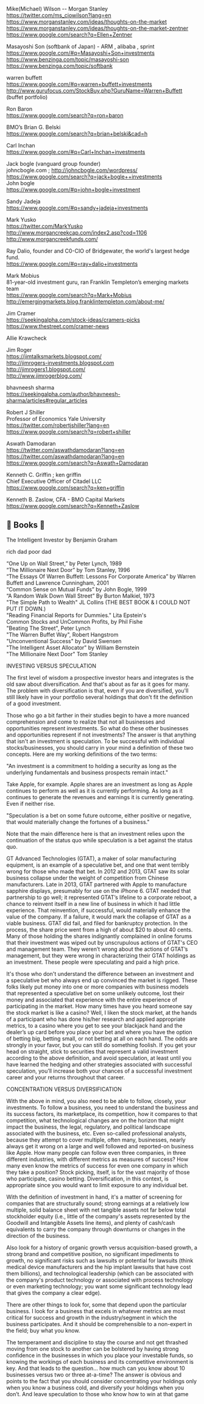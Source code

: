 


Mike(Michael)  Wilson -- Morgan Stanley        
https://twitter.com/ms_ciowilson?lang=en                
https://www.morganstanley.com/ideas/thoughts-on-the-market          
https://www.morganstanley.com/ideas/thoughts-on-the-market-zentner          
    https://www.google.com/search?q=Ellen+Zentner          
          
       
       
Masayoshi Son   (softbank of Japan) -  ARM , alibaba , sprint       
https://www.google.com/#q=Masayoshi+Son+investments       
https://www.benzinga.com/topic/masayoshi-son       
https://www.benzinga.com/topic/softbank       
       
warren buffett       
https://www.google.com/#q=warren+buffett+investments       
http://www.gurufocus.com/StockBuy.php?GuruName=Warren+Buffett  (buffet  portfolio)       
       
       
Ron Baron       
https://www.google.com/search?q=ron+baron        
       
BMO’s Brian G. Belski       
https://www.google.com/search?q=brian+belski&cad=h       
       
Carl Inchan       
https://www.google.com/#q=Carl+Inchan+investments       
       
Jack bogle  (vanguard group founder)       
johncbogle.com   ;  http://johncbogle.com/wordpress/       
https://www.google.com/search?q=jack+bogle++investments        
John bogle          
https://www.google.com/#q=john+bogle+investment       
       
Sandy Jadeja       
https://www.google.com/#q=sandy+jadeja+investments       
       
Mark Yusko       
https://twitter.com/MarkYusko       
http://www.morgancreekcap.com/index2.asp?cod=1106       
http://www.morgancreekfunds.com/       
       
       
Ray Dalio, founder and C0-CIO of Bridgewater, the world's largest hedge fund.       
https://www.google.com/#q=ray+dalio+investments       
       
Mark Mobius       
 81-year-old investment guru, ran Franklin Templeton’s emerging markets team       
https://www.google.com/search?q=Mark+Mobius       
http://emergingmarkets.blog.franklintempleton.com/about-me/       
       
       
Jim Cramer       
https://seekingalpha.com/stock-ideas/cramers-picks       
https://www.thestreet.com/cramer-news       
       
       
Allie Krawcheck       
       
       
Jim Roger       
https://jimtalksmarkets.blogspot.com/       
http://jimrogers-investments.blogspot.com       
http://jimrogers1.blogspot.com/       
http://www.jimrogerblog.com/       
       
bhavneesh sharma       
https://seekingalpha.com/author/bhavneesh-sharma/articles#regular_articles       
              
Robert J Shiller            
 Professor of Economics Yale University          
https://twitter.com/robertjshiller?lang=en          
https://www.google.com/search?q=robert+shiller          
        
Aswath Damodaran            
https://twitter.com/aswathdamodaran?lang=en      
https://twitter.com/aswathdamodaran?lang=en          
https://www.google.com/search?q=Aswath+Damodaran          
        
Kenneth C. Griffin   ; ken griffin   
Chief Executive Officer of Citadel LLC   
https://www.google.com/search?q=ken+griffin        

Kenneth B. Zaslow, CFA - BMO Capital Markets   
https://www.google.com/search?q=Kenneth+Zaslow    
        
          


📖   Books 📖    
---       
       
       
The Intelligent Investor by Benjamin Graham       
       
rich dad poor dad       
       
“One Up on Wall Street,” by Peter Lynch, 1989       
“The Millionaire Next Door” by Tom Stanley, 1996       
“The Essays Of Warren Buffett: Lessons For Corporate America” by Warren Buffett and Lawrence         Cunningham, 2001               
“Common Sense on Mutual Funds” by John Bogle, 1999       
“A Random Walk Down Wall Street” By Burton Malkiel, 1973       
 "The Simple Path to Wealth" JL Collins (THE BEST BOOK & I COULD NOT PUT IT DOWN.)       
"Reading Financial Reports for Dummies." Lita Epstein's       
Common Stocks and UnCommon Profits, by Phil Fishe       
"Beating The Street", Peter Lynch       
"The Warren Buffet Way", Robert Hangstrom       
"Unconventional Success" by David Swensen       
"The Intelligent Asset Allocator" by William Bernstein       
 "The Millionaire Next Door" Tom Stanley       
       
       
       
INVESTING VERSUS SPECULATION       
       
The first level of wisdom a prospective investor hears and integrates is the old saw about diversification. And that's about as far as it goes for many.  The problem with diversification is that, even if you are diversified, you'll still likely have in your portfolio several holdings that don't fit the definition of a good investment.       
       
Those who go a bit farther in their studies begin to have a more nuanced comprehension and come to realize that not all businesses and opportunities represent investments. So what do these other businesses and opportunities represent if not investments? The answer is that anything that isn't an investment is speculation.  To be successful with individual stocks/businesses, you should carry in your mind a definition of these two concepts.  Here are my working definitions of the two terms:       
       
"An investment is a commitment to holding a security as long as the underlying fundamentals and business prospects remain intact."       
       
Take Apple, for example. Apple shares are an investment as long as Apple continues to perform as well as it is currently performing. As long as it continues to generate the revenues and earnings it is currently generating.  Even if neither rise.       
       
"Speculation is a bet on some future outcome, either positive or negative, that would materially change the fortunes of a business."       
       
Note that the main difference here is that an investment relies upon the continuation of the status quo while speculation is a bet against the status quo.       
       
GT Advanced Technologies (GTAT), a maker of solar manufacturing equipment, is an example of a speculative bet, and one that went terribly wrong for those who made that bet.  In 2012 and 2013, GTAT saw its solar business collapse under the weight of competition from Chinese manufacturers.  Late in 2013, GTAT partnered with Apple to manufacture sapphire displays, presumably for use on the iPhone 6.  GTAT needed that partnership to go well; it represented GTAT’s lifeline to a corporate reboot, a chance to reinvent itself in a new line of business in which it had little experience.  That reinvention, if successful, would materially enhance the value of the company.  If a failure, it would mark the collapse of GTAT as a viable business.  GTAT did fail, and filed for bankruptcy protection.  In the process, the share price went from a high of about $20 to about 40 cents.  Many of those holding the shares indignantly complained in online forums that their investment was wiped out by unscrupulous actions of GTAT's CEO and management team.  They weren’t wrong about the actions of GTAT’s management, but they were wrong in characterizing their GTAT holdings as an investment.  These people were speculating and paid a high price.       
       
It's those who don't understand the difference between an investment and a speculative bet who always end up convinced the market is rigged. These folks likely put money into one or more companies with business models that represented a speculative bet on some unlikely outcome, lost their money and associated that experience with the entire experience of participating in the market. How many times have you heard someone say the stock market is like a casino? Well, I liken the stock market, at the hands of a participant who has done his/her research and applied appropriate metrics, to a casino where you get to see your blackjack hand and the dealer’s up card before you place your bet and where you have the option of betting big, betting small, or not betting at all on each hand. The odds are strongly in your favor, but you can still do something foolish.  If you get your head on straight, stick to securities that represent a valid investment according to the above definition, and avoid speculation, at least until you have learned the hedging and other strategies associated with successful speculation, you’ll increase both your chances of a successful investment career and your returns throughout that career.       
       
CONCENTRATION VERSUS DIVERSIFICATION       
       
With the above in mind, you also need to be able to follow, closely, your investments. To follow a business, you need to understand the business and its success factors, its marketplace, its competition, how it compares to that competition, what technological changes are on the horizon that might impact the business, the legal, regulatory, and political landscape associated with the business, etc. Even so-called professional analysts, because they attempt to cover multiple, often many, businesses, nearly always get it wrong on a large and well followed and reported-on business like Apple.  How many people can follow even three companies, in three different industries, with different metrics as measures of success? How many even know the metrics of success for even one company in which they take a position? Stock picking, itself, is for the vast majority of those who participate, casino betting. Diversification, in this context, is appropriate since you would want to limit exposure to any individual bet.       
       
With the definition of investment in hand, it's a matter of screening for companies that are structurally sound; strong earnings at a relatively low multiple, solid balance sheet with net tangible assets not far below total stockholder equity (i.e., little of the company's assets represented by the Goodwill and Intangible Assets line items), and plenty of cash/cash equivalents to carry the company through downturns or changes in the direction of the business.       
       
Also look for a history of organic growth versus acquisition-based growth, a strong brand and competitive position, no significant impediments to growth, no significant risks such as lawsuits or potential for lawsuits (think medical device manufacturers and the hip implant lawsuits that have cost them billions), and technological leadership (which can be associated with the company's product technology or associated with process technology or even marketing technology; you want some significant technology lead that gives the company a clear edge).       
       
There are other things to look for, some that depend upon the particular business. I look for a business that excels in whatever metrics are most critical for success and growth in the industry/segment in which the business participates. And it should be comprehensible to a non-expert in the field; buy what you know.       
       
The temperament and discipline to stay the course and not get thrashed moving from one stock to another can be bolstered by having strong confidence in the businesses in which you place your investable funds, so knowing the workings of each business and its competitive environment is key. And that leads to the question... how much can you know about 10 businesses versus two or three at-a-time?  The answer is obvious and points to the fact that you should consider concentrating your holdings only when you know a business cold, and diversify your holdings when you don’t.  And leave speculation to those who know how to win at that game       
